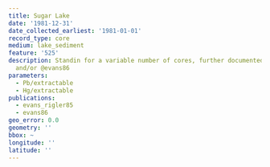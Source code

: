 ```yaml
---
title: Sugar Lake
date: '1981-12-31'
date_collected_earliest: '1981-01-01'
record_type: core
medium: lake_sediment
feature: '525'
description: Standin for a variable number of cores, further documented in @evans_rigler85
  and/or @evans86
parameters:
  - Pb/extractable
  - Hg/extractable
publications:
  - evans_rigler85
  - evans86
geo_error: 0.0
geometry: ''
bbox: ~
longitude: ''
latitude: ''
---
```

